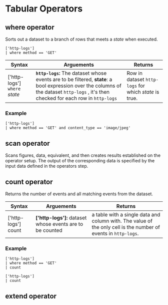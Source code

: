 <div class="axi-header">
  <h1>Tabular Operators</h1>
</div>

## where operator 

Sorts out a dataset to a branch of rows that meets a *state* when executed.

```
['http-logs']
| where method == 'GET'
```

| **Syntax** | **Arguements**  | **Returns** |
|----------------|------------------------------------|---------------| 
|  ['http-logs'] `where` *state*    |  **`http-logs`:** The dataset whose events are to be filtered, **state**: a bool expression over the columns of the dataset `http-logs` , it's then checked for each row in `http-logs` | Row in dataset `http-logs` for which *state* is true.  |
### Example

```
['http-logs']
| where method == 'GET' and content_type == 'image/jpeg'
```
## scan operator 

Scans figures, data, equivalent, and then creates results established on the operator setup. The output of the corresponding data is specified by the input data defined in the operators step. 
## count operator 

Returns the number of events and all matching events from the dataset. 

| **Syntax** | **Arguements**  | **Returns** |
|----------------|------------------------------------|---------------| 
|  ['http-logs']  count   |  **['http-logs']:** dataset whose events are to be counted | a table with a single data and column with. The value of the only cell is the number of events in `http-logs`.
### Example 

```
['http-logs']
| where method == 'GET'
| count 

```

```
['http-logs']
| count 
```
## extend operator 